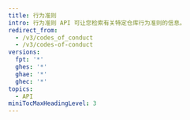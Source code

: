 ```yaml
---
title: 行为准则
intro: 行为准则 API 可让您检索有关特定仓库行为准则的信息。
redirect_from:
  - /v3/codes_of_conduct
  - /v3/codes-of-conduct
versions:
  fpt: '*'
  ghes: '*'
  ghae: '*'
  ghec: '*'
topics:
  - API
miniTocMaxHeadingLevel: 3
---
```


<!--
  Operations are automatically generated. Markdown for this page is located in data/reusables/rest-reference/codes-of-conduct
-->
